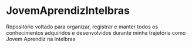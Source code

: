 # JovemAprendizIntelbras
Repositório voltado para organizar, registrar e manter todos os conhecimentos adquiridos e desenvolvidos durante minha trajetória como Jovem Aprendiz na Intelbras
